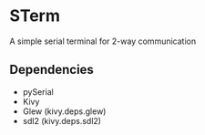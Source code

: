 # STerm
A simple serial terminal for 2-way communication

## Dependencies
- pySerial
- Kivy
- Glew (kivy.deps.glew)
- sdl2 (kivy.deps.sdl2)
